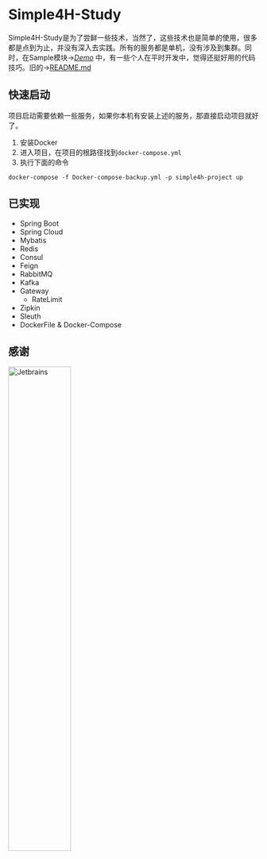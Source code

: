# Simple4H-Study

Simple4H-Study是为了尝鲜一些技术，当然了，这些技术也是简单的使用，很多都是点到为止，并没有深入去实践。所有的服务都是单机，没有涉及到集群。同时，在Sample模块→[*Demo*](https://github.com/simplecxm/simple4h-study/blob/master/sample/src/main/java/com/simple4h/sample/demo/Demo1.java) 中，有一些个人在平时开发中，觉得还挺好用的代码技巧。旧的→[README.md](https://github.com/simplecxm/simple4h-study/blob/master/README_old.md)

## 快速启动

项目启动需要依赖一些服务，如果你本机有安装上述的服务，那直接启动项目就好了。

1. 安装Docker
2. 进入项目，在项目的根路径找到`docker-compose.yml`
3. 执行下面的命令

```docker
docker-compose -f Docker-compose-backup.yml -p simple4h-project up
```

## 已实现

- Spring Boot
- Spring Cloud
- Mybatis
- Redis
- Consul
- Feign
- RabbitMQ
- Kafka
- Gateway
    - RateLimit
- Zipkin
- Sleuth
- DockerFile & Docker-Compose
## 感谢
<img src="https://raw.githubusercontent.com/simplecxm/simple4h-study/master/file/jetbrains-variant-4.png" width="50%" alt="Jetbrains">
